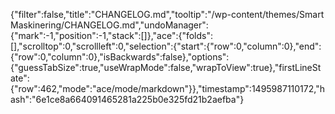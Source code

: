 {"filter":false,"title":"CHANGELOG.md","tooltip":"/wp-content/themes/Smart Maskinering/CHANGELOG.md","undoManager":{"mark":-1,"position":-1,"stack":[]},"ace":{"folds":[],"scrolltop":0,"scrollleft":0,"selection":{"start":{"row":0,"column":0},"end":{"row":0,"column":0},"isBackwards":false},"options":{"guessTabSize":true,"useWrapMode":false,"wrapToView":true},"firstLineState":{"row":462,"mode":"ace/mode/markdown"}},"timestamp":1495987110172,"hash":"6e1ce8a664091465281a225b0e325fd21b2aefba"}